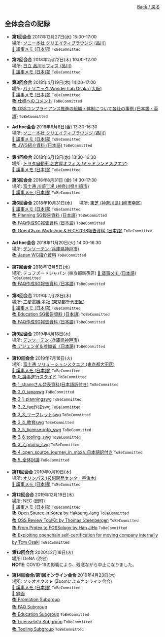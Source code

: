<div style="text-align: right; position: -webkit-sticky; position: sticky; top: 10px;">
  <a href="/OpenChain-JWG/index.html">Back / 戻る</a>
</div>

## 全体会合の記録

- **第1回会合** 2017年12月27日(水) 15:00-17:00  
場所: [ソニー本社 クリエイティブラウンジ (品川)](https://www.sony.co.jp/SonyInfo/CorporateInfo/Data/Map/index.html)  
[&#x1f4dd; 議事メモ (日本語)]() ```ToBeCommitted```  

- **第2回会合** 2018年2月22日(木) 10:00-12:00  
場所: [日立 品川オフィス (品川)](http://sasp.mapion.co.jp/b/hitachi/info/BA850354/?view=r)  
[&#x1f4dd; 議事メモ (日本語)]() ```ToBeCommitted```  

- **第3回会合** 2018年4月19日(木) 14:00-17:00  
場所: [パナソニック Wonder Lab Osaka (大阪)](https://www.panasonic.com/jp/corporate/wonders/pdf/wlo_map.pdf)  
[&#x1f4dd; 議事メモ (日本語)]() ```ToBeCommitted```  
[&#x1f4da; 仕様へのコメント]() ```ToBeCommitted```  
[&#x1f4da; OSSコンプライアンス推進の組織・体制について各社の事例 (日本語・英語)]() ```ToBeCommitted```  

- **Ad hoc会合** 2018年6月8日(金) 13:30-16:30  
場所: [ソニー本社 クリエイティブラウンジ (品川)](https://www.sony.co.jp/SonyInfo/CorporateInfo/Data/Map/index.html)  
[&#x1f4dd; 議事メモ (日本語)]() ```ToBeCommitted```  
[&#x1f4da; JWG紹介資料 (日本語)]() ```ToBeCommitted```  

- **第4回会合** 2018年6月13日(水) 13:30-16:30  
場所: [トヨタ自動車 名古屋オフィス (ミッドランドスクエア)](http://www.toyota.co.jp/jpn/company/about_toyota/outline/nagoya_office.html)  
[&#x1f4dd; 議事メモ (日本語)]() ```ToBeCommitted```  

- **第5回会合** 2018年8月31日 (金) 14:30-17:30  
場所: [富士通 川崎工場 (神奈川県川崎市)](http://www.fujitsu.com/jp/about/corporate/facilities/kawasaki/index.html)  
[&#x1f4dd; 議事メモ (日本語)]() ```ToBeCommitted```  

- **第6回会合** 2018年10月31日(水)  　
場所: [東芝 (神奈川県川崎市幸区)](https://www.toshiba.co.jp/about/location/index_j.htm#KAWASAKI)  
[&#x1f4dd; 議事メモ (日本語)]() ```ToBeCommitted```  
[&#x1f4da; Planning SG報告資料 (日本語)]() ```ToBeCommitted```  
[&#x1f4da; FAQ作成SG報告資料 (日本語)]() ```ToBeCommitted```  
[&#x1f4da; OpenChain Workshop & ELCE2018報告資料 (日本語)]() ```ToBeCommitted```  

- **Ad hoc会合** 2018年11月20日(火) 14:00-16:30  
場所: [デンソーテン (兵庫県神戸市)](https://www.denso-ten.com/jp/company/profile/map/)  
[&#x1f4da; Japan WG紹介資料]() ```ToBeCommitted```  

- **第7回会合** 2018年12月5日(水)  
場所: テュフズードジャパン (東京都新宿区)
[&#x1f4dd; 議事メモ (日本語)]() ```ToBeCommitted```  
[&#x1f4da; FAQ作成SG報告資料 (日本語)]() ```ToBeCommitted```  

- **第8回会合** 2019年2月28日(木)  
場所: [三菱電機 本社 (東京都千代田区)](http://www.mitsubishielectric.co.jp/corporate/gaiyo/network/head/)  
[&#x1f4dd; 議事メモ (日本語)]() ```ToBeCommitted```  
[&#x1f4da; Education SG報告資料 (日本語)]() ```ToBeCommitted```  
[&#x1f4da; FAQ作成SG報告資料 (日本語)]() ```ToBeCommitted```  

- **第9回会合** 2019年4月18日(木)  
場所: [デンソーテン (兵庫県神戸市)](https://www.denso-ten.com/jp/company/profile/map/)  
[&#x1f4da; アジェンダ＆参加者（日本語)]() ```ToBeCommitted```  

- **第10回会合** 2019年7月16日(火)  
場所: [富士通 ソリューションスクエア (東京都大田区)](https://www.fujitsu.com/jp/about/corporate/facilities/solutionsquare/)  
[&#x1f4dd; 議事メモ (日本語)]() ```ToBeCommitted```  
[&#x1f4da; 0_議事進行スライド]() ```ToBeCommitted```  
[&#x1f4da; 1_shaneさん発表資料(日本語訳付き)]() ```ToBeCommitted```  
[&#x1f4da; 3_0_japanwg]() ```ToBeCommitted```  
[&#x1f4da; 3_1_planningswg]() ```ToBeCommitted```  
[&#x1f4da; 3_2_faq作成swg]() ```ToBeCommitted```  
[&#x1f4da; 3_3_リーフレットswg]() ```ToBeCommitted```  
[&#x1f4da; 3_4_教育swg]() ```ToBeCommitted```  
[&#x1f4da; 3_5_license-info_swg]() ```ToBeCommitted```  
[&#x1f4da; 3_6_tooling_swg]() ```ToBeCommitted```  
[&#x1f4da; 3_7_promo_swg]() ```ToBeCommitted```  
[&#x1f4da; 4_open_source_journey_in_moxa_日本語訳付き]() ```ToBeCommitted```  
[&#x1f4da; 5_全体討議]() ```ToBeCommitted```  

- **第11回会合** 2019年9月19日(木)  
場所: [オリンパス (技術開発センター宇津木)](https://www.olympus.co.jp/company/base/map/olympus_utsugi.html)  
[&#x1f4dd; 議事メモ (日本語)]() ```ToBeCommitted```  

- **第12回会合** 2019年12月19日(木)  
場所: NEC (田町)  
[&#x1f4dd; 議事メモ (日本語)]() ```ToBeCommitted```  
[&#x1f4da; Open Source in Korea by Haksung Jang]() ```ToBeCommitted```  
[&#x1f4da; OSS Review ToolKit by Thomas Steenbergen]() ```ToBeCommitted```  
[&#x1f4da; From Protex to FOSSology by Han JiHo]() ```ToBeCommitted```  
[&#x1f4da; Exploiting openchain self-certification for moving company internally by Tom Osaki]() ```ToBeCommitted```  

- **第13回会合** 2020年2月18日(火)  
場所: DeNA (渋谷)  
**NOTE**: COVID-19の影響により、残念ながら中止になりました。  

- **第14回会合/第1回オンライン会合** 2019年4月23日(木)  
場所: ソシオネクスト (Zoomによるオンライン会合)  
[&#x1f4dd; 議事メモ (日本語)]() ```ToBeCommitted```  
[&#x1f3a5; 録画](https://youtu.be/fFi-c8FQbuQ)  
[&#x1f4da; Promotion Subgroup](https://github.com/OpenChain-Project/OpenChain-JWG/blob/master/Meeting-Materials/All-Member-Meeting/20200423/PromotionSWG_OpenChainProject.pptx)  
[&#x1f4da; FAQ Subgroup](https://github.com/OpenChain-Project/OpenChain-JWG/blob/master/Meeting-Materials/All-Member-Meeting/20200423/FAQ%E4%BD%9C%E6%88%90SWG_OpenChainJapanWG.pptx)  
[&#x1f4da; Education Subgroup]() ```ToBeCommitted```  
[&#x1f4da; LicenseInfo Subgroup]() ```ToBeCommitted```  
[&#x1f4da; Tooling Subgroup]() ```ToBeCommitted```  
